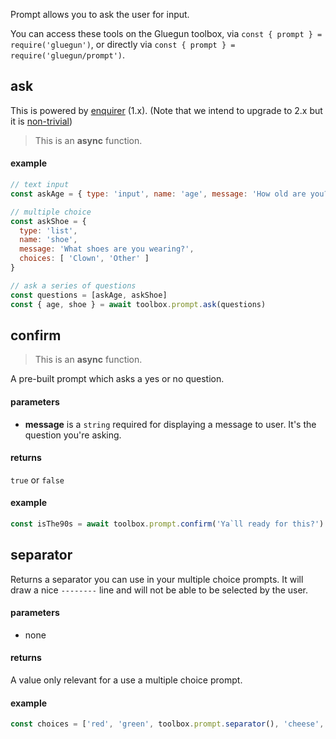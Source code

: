 Prompt allows you to ask the user for input.

You can access these tools on the Gluegun toolbox, via `const { prompt } = require('gluegun')`, or directly via `const { prompt } = require('gluegun/prompt')`.

## ask

This is powered by [enquirer](https://github.com/enquirer/enquirer/tree/1.0.0) (1.x). (Note that we intend to upgrade to 2.x but it is [non-trivial](https://github.com/infinitered/gluegun/issues/441#issuecomment-450985457))

> This is an **async** function.

#### example

```js
// text input
const askAge = { type: 'input', name: 'age', message: 'How old are you?' }

// multiple choice
const askShoe = {
  type: 'list',
  name: 'shoe',
  message: 'What shoes are you wearing?',
  choices: [ 'Clown', 'Other' ]
}

// ask a series of questions
const questions = [askAge, askShoe]
const { age, shoe } = await toolbox.prompt.ask(questions)
```

## confirm

> This is an **async** function.

A pre-built prompt which asks a yes or no question.

#### parameters

* **message** is a `string` required for displaying a message to user. It's the question you're asking.

#### returns

`true` or `false`

#### example

```js
const isThe90s = await toolbox.prompt.confirm('Ya`ll ready for this?')
```

## separator

Returns a separator you can use in your multiple choice prompts. It will draw a nice `--------` line and will not be able to be selected by the user.

#### parameters

* none

#### returns

A value only relevant for a use a multiple choice prompt.

#### example

```js
const choices = ['red', 'green', toolbox.prompt.separator(), 'cheese', 'bread']
```
